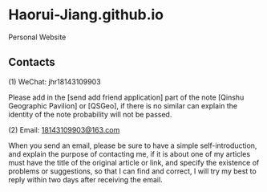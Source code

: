 # Haorui-Jiang.github.io

Personal Website

## Contacts

(1) WeChat: jhr18143109903

Please add in the [send add friend application] part of the note [Qinshu Geographic Pavilion] or [QSGeo], if there is no similar can explain the identity of the note probability will not be passed.

(2) Email: 18143109903@163.com

When you send an email, please be sure to have a simple self-introduction, and explain the purpose of contacting me, if it is about one of my articles must have the title of the original article or link, and specify the existence of problems or suggestions, so that I can find and correct, I will try my best to reply within two days after receiving the email.
